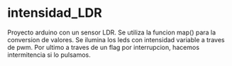 # intensidad_LDR
Proyecto arduino con un sensor LDR.
Se utiliza la funcion map() para la conversion de valores.
Se ilumina los leds con intensidad variable a traves de pwm.
Por ultimo a traves de un flag por interrupcion, hacemos intermitencia si lo pulsamos.

